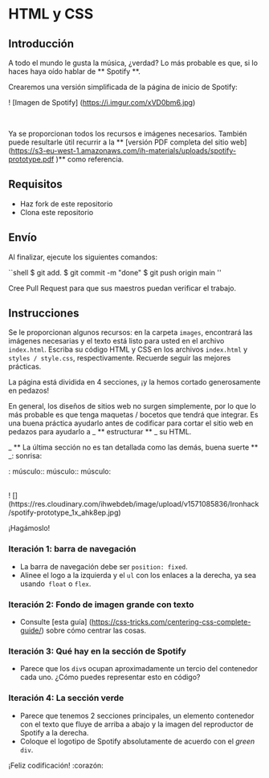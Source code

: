 #  HTML y CSS

## Introducción

A todo el mundo le gusta la música, ¿verdad? Lo más probable es que, si lo haces haya oído hablar de ** Spotify **.

Crearemos una versión simplificada de la página de inicio de Spotify:

! [Imagen de Spotify] (https://i.imgur.com/xVD0bm6.jpg)

<br>

Ya se proporcionan todos los recursos e imágenes necesarios. También puede resultarle útil recurrir a la ** [versión PDF completa del sitio web] (https://s3-eu-west-1.amazonaws.com/ih-materials/uploads/spotify-prototype.pdf )** como referencia.

## Requisitos

- Haz fork de  este repositorio
- Clona este repositorio

## Envío

Al finalizar, ejecute los siguientes comandos:

``shell
$ git add.
$ git commit -m "done"
$ git push origin main
''

Cree Pull Request para que sus maestros puedan verificar el trabajo.

## Instrucciones

Se le proporcionan algunos recursos: en la carpeta `images`, encontrará las imágenes necesarias y el texto está listo para usted en el archivo` index.html`. Escriba su código HTML y CSS en los archivos `index.html` y` styles / style.css`, respectivamente. Recuerde seguir las mejores prácticas.

La página está dividida en 4 secciones, ¡y la hemos cortado generosamente en pedazos!

En general, los diseños de sitios web no surgen simplemente, por lo que lo más probable es que tenga maquetas / bocetos que tendrá que integrar. Es una buena práctica ayudarlo antes de codificar para cortar el sitio web en pedazos para ayudarlo a _ ** estructurar ** _ su HTML.

_ ** La última sección no es tan detallada como las demás, buena suerte ** _: sonrisa:

: músculo:: músculo:: músculo:

<br>
! [] (https://res.cloudinary.com/ihwebdeb/image/upload/v1571085836/Ironhack/spotify-prototype_1x_ahk8ep.jpg)

¡Hagámoslo!

### Iteración 1: barra de navegación

- La barra de navegación debe ser `position: fixed`.
- Alinee el logo a la izquierda y el `ul` con los enlaces a la derecha, ya sea usando` float` o `flex`.

### Iteración 2: Fondo de imagen grande con texto

- Consulte [esta guía] (https://css-tricks.com/centering-css-complete-guide/) sobre cómo centrar las cosas.

### Iteración 3: Qué hay en la sección de Spotify

- Parece que los `div`s ocupan aproximadamente un tercio del contenedor cada uno. ¿Cómo puedes representar esto en código?

### Iteración 4: La sección verde

- Parece que tenemos 2 secciones principales, un elemento contenedor con el texto que fluye de arriba a abajo y la imagen del reproductor de Spotify a la derecha.
- Coloque el logotipo de Spotify absolutamente de acuerdo con el _green_ `div`.

¡Feliz codificación! :corazón: